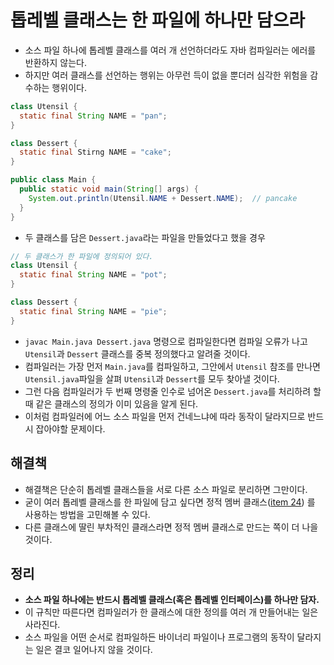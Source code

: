# 톱레벨 클래스는 한 파일에 하나만 담으라

* 소스 파일 하나에 톱레벨 클래스를 여러 개 선언하더라도 자바 컴파일러는 에러를 반환하지 않는다.
* 하지만 여러 클래스를 선언하는 행위는 아무런 득이 없을 뿐더러 심각한 위험을 감수하는 행위이다.
```java
class Utensil {
  static final String NAME = "pan";
}

class Dessert {
  static final Stirng NAME = "cake";
} 

```
```java
public class Main {
  public static void main(String[] args) {
    System.out.println(Utensil.NAME + Dessert.NAME);  // pancake
  }
}
```

* 두 클래스를 담은 `Dessert.java`라는 파일을 만들었다고 했을 경우

```java
// 두 클래스가 한 파일에 정의되어 있다.
class Utensil {
  static final String NAME = "pot";
}

class Dessert {
  static final String NAME = "pie";
}
```

* `javac Main.java Dessert.java` 명령으로 컴파일한다면 컴파일 오류가 나고 `Utensil`과 `Dessert` 클래스를
  중복 정의했다고 알려줄 것이다.
* 컴파일러는 가장 먼저 `Main.java`를 컴파일하고, 그안에서 `Utensil` 참조를 만나면 `Utensil.java`파일을 살펴
  `Utensil`과 `Dessert`를 모두 찾아낼 것이다.
* 그런 다음 컴파일러가 두 번째 명령줄 인수로 넘어온 `Dessert.java`를 처리하려 할 때 같은 클래스의 정의가 이미 있음을
  알게 된다.
* 이처럼 컴파일러에 어느 소스 파일을 먼저 건네느냐에 따라 동작이 달라지므로 반드시 잡아야할 문제이다.

## 해결책

* 해결책은 단순히 톱레벨 클래스들을 서로 다른 소스 파일로 분리하면 그만이다.
* 굳이 여러 톱레벨 클래스를 한 파일에 담고 싶다면 정적 멤버 클래스([item 24](https://github.com/parkhanbeen/study/blob/master/effective-java/4%EC%9E%A5/24.%EB%A9%A4%EB%B2%84%20%ED%81%B4%EB%9E%98%EC%8A%A4%EB%8A%94%20%EB%90%98%EB%8F%84%EB%A1%9D%20static%EC%9C%BC%EB%A1%9C%20%EB%A7%8C%EB%93%A4%EB%9D%BC.md))
  를 사용하는 방법을 고민해볼 수 있다.
* 다른 클래스에 딸린 부차적인 클래스라면 정적 멤버 클래스로 만드는 쪽이 더 나을 것이다.

## 정리

* **소스 파일 하나에는 반드시 톱레벨 클래스(혹은 톱레벨 인터페이스)를 하나만 담자.**
* 이 규칙만 따른다면 컴파일러가 한 클래스에 대한 정의를 여러 개 만들어내는 일은 사라진다.
* 소스 파일을 어떤 순서로 컴파일하든 바이너리 파일이나 프로그램의 동작이 달라지는 일은 결코 일어나지 않을 것이다.
